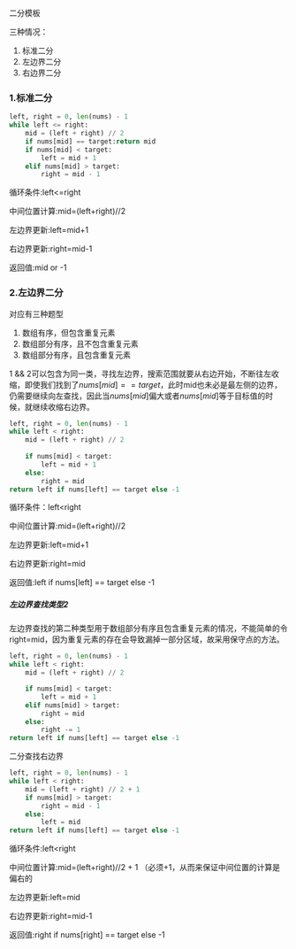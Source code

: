 二分模板

三种情况：

1.  标准二分
2.  左边界二分
3.  右边界二分



### 1.标准二分

```python
left, right = 0, len(nums) - 1
while left <= right:
    mid = (left + right) // 2
    if nums[mid] == target:return mid
    if nums[mid] < target:
        left = mid + 1
    elif nums[mid] > target:
        right = mid - 1
```

循环条件:left<=right

中间位置计算:mid=(left+right)//2

左边界更新:left=mid+1

右边界更新:right=mid-1

返回值:mid or -1

### 2.左边界二分

对应有三种题型

1.  数组有序，但包含重复元素
2.  数组部分有序，且不包含重复元素
3.  数组部分有序，且包含重复元素

1 && 2可以包含为同一类，寻找左边界，搜索范围就要从右边开始，不断往左收缩，即使我们找到了$nums[mid]==target$，此时mid也未必是最左侧的边界，仍需要继续向左查找，因此当$nums[mid]$偏大或者$nums[mid]$等于目标值的时候，就继续收缩右边界。

```python
left, right = 0, len(nums) - 1
while left < right:
    mid = (left + right) // 2
    
    if nums[mid] < target:
        left = mid + 1
    else:
        right = mid
return left if nums[left] == target else -1  
```

循环条件：left<right

中间位置计算:mid=(left+right)//2

左边界更新:left=mid+1

右边界更新:right=mid

返回值:left if nums[left] == target else -1

##### 左边界查找类型2

左边界查找的第二种类型用于数组部分有序且包含重复元素的情况，不能简单的令right=mid，因为重复元素的存在会导致漏掉一部分区域，故采用保守点的方法。

```python
left, right = 0, len(nums) - 1
while left < right:
    mid = (left + right) // 2

    if nums[mid] < target:
        left = mid + 1
    elif nums[mid] > target:
        right = mid
    else:
        right -= 1
return left if nums[left] == target else -1
```



二分查找右边界

```python
left, right = 0, len(nums) - 1
while left < right:
    mid = (left + right) // 2 + 1
    if nums[mid] > target:
        right = mid - 1
    else:
        left = mid
return left if nums[left] == target else -1
```

循环条件:left<right

中间位置计算:mid=(left+right)//2 + 1 （必须+1，从而来保证中间位置的计算是偏右的

左边界更新:left=mid

右边界更新:right=mid-1

返回值:right if nums[right] == target else -1

